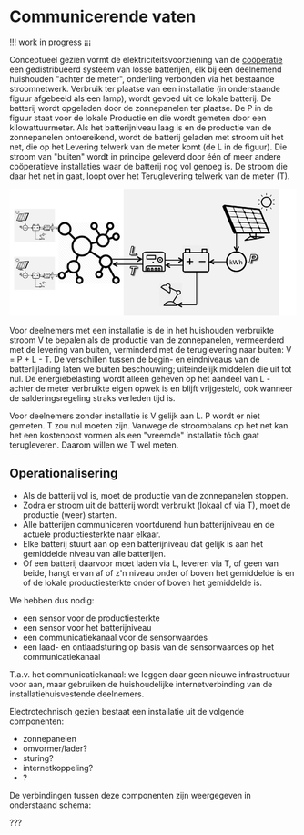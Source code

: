 # Communicerende vaten

!!! work in progress ¡¡¡

Conceptueel gezien vormt de elektriciteitsvoorziening van de [coöperatie](README.md) een gedistribueerd systeem van losse batterijen, elk bij een deelnemend huishouden "achter de meter", onderling verbonden via het bestaande stroomnetwerk. Verbruik ter plaatse van een installatie (in onderstaande figuur afgebeeld als een lamp), wordt gevoed uit de lokale batterij. De batterij wordt opgeladen door de zonnepanelen ter plaatse. De P in de figuur staat voor de lokale Productie en die wordt gemeten door een kilowattuurmeter. Als het batterijniveau laag is en de productie van de zonnepanelen ontoereikend, wordt de batterij geladen met stroom uit het net, die op het Levering telwerk van de meter komt (de L in de figuur). Die stroom van "buiten" wordt in principe geleverd door één of meer andere coöperatieve installaties waar de batterij nog vol genoeg is. De stroom die daar het net in gaat, loopt over het Teruglevering telwerk van de meter (T).

![installaties](installaties.png "installaties")

Voor deelnemers met een installatie is de in het huishouden verbruikte stroom V te bepalen als de productie van de zonnepanelen, vermeerderd met de levering van buiten, verminderd met de teruglevering naar buiten: V = P + L - T. De verschillen tussen de begin- en eindniveaus van de batterlijlading laten we buiten beschouwing; uiteindelijk middelen die uit tot nul.
De energiebelasting wordt alleen geheven op het aandeel van L - achter de meter verbruikte eigen opwek is en blijft vrijgesteld, ook wanneer de salderingsregeling straks verleden tijd is.

Voor deelnemers zonder installatie is V gelijk aan L. P wordt er niet gemeten. T zou nul moeten zijn. Vanwege de stroombalans op het net kan het een kostenpost vormen als een "vreemde" installatie tóch gaat terugleveren. Daarom willen we T wel meten.

## Operationalisering
- Als de batterij vol is, moet de productie van de zonnepanelen stoppen.
- Zodra er stroom uit de batterij wordt verbruikt (lokaal of via T), moet de productie (weer) starten.
- Alle batterijen communiceren voortdurend hun batterijniveau en de actuele productiesterkte naar elkaar.
- Elke batterij stuurt aan op een batterijniveau dat gelijk is aan het gemiddelde niveau van alle batterijen.
- Of een batterij daarvoor moet laden via L, leveren via T, of geen van beide, hangt ervan af of z'n niveau onder of boven het gemiddelde is en of de lokale productiesterkte onder of boven het gemiddelde is.

We hebben dus nodig:
- een sensor voor de productiesterkte
- een sensor voor het batterijniveau
- een communicatiekanaal voor de sensorwaardes
- een laad- en ontlaadsturing op basis van de sensorwaardes op het communicatiekanaal

T.a.v. het communicatiekanaal: we leggen daar geen nieuwe infrastructuur voor aan, maar gebruiken de huishoudelijke internetverbinding van de installatiehuisvestende deelnemers. 

Electrotechnisch gezien bestaat een installatie uit de volgende componenten:

- zonnepanelen
- omvormer/lader?
- sturing?
- internetkoppeling?
- ?

De verbindingen tussen deze componenten zijn weergegeven in onderstaand schema:

???
